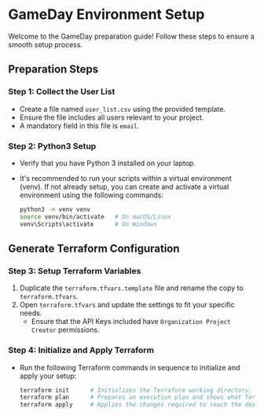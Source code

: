 # GameDay Environment Setup

Welcome to the GameDay preparation guide! Follow these steps to ensure a smooth setup process.

## Preparation Steps

### Step 1: Collect the User List

- Create a file named `user_list.csv` using the provided template.
- Ensure the file includes all users relevant to your project.
- A mandatory field in this file is `email`.

### Step 2: Python3 Setup

- Verify that you have Python 3 installed on your laptop.
- It's recommended to run your scripts within a virtual environment (venv). If not already setup, you can create and activate a virtual environment using the following commands:

  ```bash
  python3 -m venv venv
  source venv/bin/activate   # On macOS/Linux
  venv\Scripts\activate      # On Windows
  ```

## Generate Terraform Configuration

### Step 3: Setup Terraform Variables

1. Duplicate the `terraform.tfvars.template` file and rename the copy to `terraform.tfvars`.
2. Open `terraform.tfvars` and update the settings to fit your specific needs.
   - Ensure that the API Keys included have `Organization Project Creator` permissions.

### Step 4: Initialize and Apply Terraform

- Run the following Terraform commands in sequence to initialize and apply your setup:

  ```bash
  terraform init      # Initializes the Terraform working directory.
  terraform plan      # Prepares an execution plan and shows what Terraform will do.
  terraform apply     # Applies the changes required to reach the desired state.
  ```
